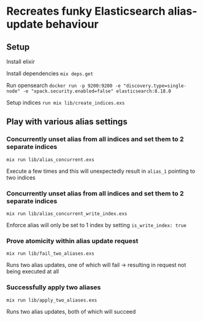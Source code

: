 # Recreates funky Elasticsearch alias-update behaviour

## Setup

Install elixir

Install dependencies `mix deps.get`

Run opensearch `docker run -p 9200:9200 -e "discovery.type=single-node" -e "xpack.security.enabled=false" elasticsearch:8.18.0`

Setup indices `run mix lib/create_indices.exs`

## Play with various alias settings

### Concurrently unset alias from all indices and set them to 2 separate indices

`mix run lib/alias_concurrent.exs`

Execute a few times and this will unexpectedly result in `alias_1` pointing to two indices

### Concurrently unset alias from all indices and set them to 2 separate indices

`mix run lib/alias_concurrent_write_index.exs`

Enforce alias will only be set to 1 index by setting `is_write_index: true`

### Prove atomicity within alias update request

`mix run lib/fail_two_aliases.exs`

Runs two alias updates, one of which will fail -> resulting in request not being executed at all

### Successfully apply two aliases

`mix run lib/apply_two_aliases.exs`

Runs two alias updates, both of which will succeed


